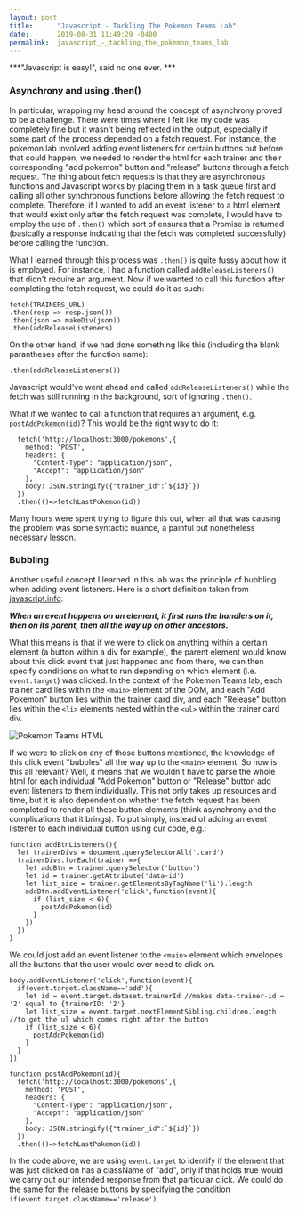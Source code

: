 ```yaml
---
layout: post
title:      "Javascript - Tackling The Pokemon Teams Lab"
date:       2019-08-31 11:49:29 -0400
permalink:  javascript_-_tackling_the_pokemon_teams_lab
---
```



***"Javascript is easy!", said no one ever. ***

### Asynchrony and using .then()

In particular, wrapping my head around the concept of asynchrony proved to be a challenge. There were times where I felt like my code was completely fine but it wasn't being reflected in the output, especially if some part of the process depended on a fetch request. For instance, the pokemon lab involved adding event listeners for certain buttons but before that could happen, we needed to render the html for each trainer and their corresponding "add pokemon" button and "release" buttons through a fetch request. The thing about fetch requests is that they are asynchronous functions and Javascript works by placing them in a task queue first and calling all other synchronous functions before allowing the fetch request to complete. Therefore, if I wanted to add an event listener to a html element that would exist only after the fetch request was complete, I would have to employ the use of `.then()` which sort of ensures that a Promise is returned (basically a response indicating that the fetch was completed successfully) before calling the function. 

What I learned through this process was `.then()` is quite fussy about how it is employed. For instance, I had a function called `addReleaseListeners()` that didn't require an argument. Now if we wanted to call this function after completing the fetch request, we could do it as such: 

```
fetch(TRAINERS_URL)
.then(resp => resp.json())
.then(json => makeDiv(json))
.then(addReleaseListeners)
```

On the other hand, if we had done something like this (including the blank parantheses after the function name): 

```
.then(addReleaseListeners())
```

Javascript would've went ahead and called `addReleaseListeners()` while the fetch was still running in the background, sort of ignoring `.then()`. 

What if we wanted to call a function that requires an argument, e.g. `postAddPokemon(id)`? This would be the right way to do it: 

```
  fetch('http://localhost:3000/pokemons',{
    method: 'POST',
    headers: {
      "Content-Type": "application/json",
      "Accept": "application/json"
    },
    body: JSON.stringify({"trainer_id":`${id}`})
  })
  .then(()=>fetchLastPokemon(id)) 
```

Many hours were spent trying to figure this out, when all that was causing the problem was some syntactic nuance, a painful but nonetheless necessary lesson. 

### Bubbling
Another useful concept I learned in this lab was the principle of bubbling when adding event listeners. Here is a short definition taken from [javascript.info](https://javascript.info/bubbling-and-capturing):

***When an event happens on an element, it first runs the handlers on it, then on its parent, then all the way up on other ancestors.***

What this means is that if we were to click on anything within a certain element (a button within a div for example), the parent element would know about this click event that just happened and from there, we can then specify conditions on what to run depending on which element (i.e. `event.target`) was clicked. In the context of the Pokemon Teams lab, each trainer card lies within the `<main>` element of the DOM, and each "Add Pokemon" button lies within the trainer card div, and each "Release" button lies within the `<li>` elements nested within the `<ul>` within the trainer card div. 

![Pokemon Teams HTML](https://i.imgur.com/VmIgJEo.png)

If we were to click on any of those buttons mentioned, the knowledge of this click event "bubbles" all the way up to the `<main>` element. So how is this all relevant? Well, it means that we wouldn't have to parse the whole html for each individual "Add Pokemon" button or "Release" button add event listeners to them individually. This not only takes up resources and time, but it is also dependent on whether the fetch request has been completed to render all these button elements (think asynchrony and the complications that it brings). To put simply, instead of adding an event listener to each individual button using our code, e.g.:

```
function addBtnListeners(){
  let trainerDivs = document.querySelectorAll('.card')
  trainerDivs.forEach(trainer =>{
    let addBtn = trainer.querySelector('button')
    let id = trainer.getAttribute('data-id')
    let list_size = trainer.getElementsByTagName('li').length
    addBtn.addEventListener('click',function(event){
      if (list_size < 6){
        postAddPokemon(id)
      }
    })
  })
}
```

We could just add an event listener to the `<main>` element which envelopes all the buttons that the user would ever need to click on. 

```
body.addEventListener('click',function(event){
  if(event.target.className=='add'){
    let id = event.target.dataset.trainerId //makes data-trainer-id = '2' equal to {trainerID: '2'}
    let list_size = event.target.nextElementSibling.children.length //to get the ul which comes right after the button
    if (list_size < 6){
      postAddPokemon(id)
    }
  }
})

function postAddPokemon(id){
  fetch('http://localhost:3000/pokemons',{
    method: 'POST',
    headers: {
      "Content-Type": "application/json",
      "Accept": "application/json"
    },
    body: JSON.stringify({"trainer_id":`${id}`})
  })
  .then(()=>fetchLastPokemon(id))
```

In the code above, we are using `event.target` to identify if the element that was just clicked on has a className of "add", only if that holds true would we carry out our intended response from that particular click. We could do the same for the release buttons by specifying the condition ` if(event.target.className=='release')`. 


